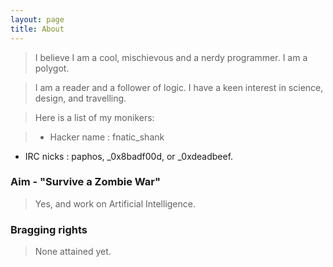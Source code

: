 ```yaml
---
layout: page
title: About
---
```



> I believe I am a cool, mischievous and a nerdy programmer.
I am a polygot.

> I am a reader and a follower of logic. I have a keen interest in science,
> design, and travelling.

> Here is a list of my monikers:

> * Hacker name : fnatic_shank
* IRC nicks : paphos, _0x8badf00d, or _0xdeadbeef.


###  Aim -  "Survive a Zombie War"
>Yes, and work on Artificial Intelligence.

### Bragging rights
>None attained yet.
